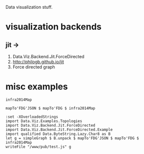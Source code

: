 Data visualization stuff.

visualization backends
======================

jit -> 
--
1. Data.Viz.Backend.Jit.ForceDirected
2. http://philogb.github.io/jit
3. Force directed graph


misc examples
=============

```
infra2014Map
```

```
mapTo'FDG'JSON $ mapTo'FDG $ infra2014Map 
```

```
:set -XOverloadedStrings
import Data.Viz.Examples.Topologies
import Data.Viz.Backend.Jit.ForceDirected
import Data.Viz.Backend.Jit.ForceDirected.Example
import qualified Data.ByteString.Lazy.Char8 as B
let g = simpleGraph $ B.unpack $ mapTo'FDG'JSON $ mapTo'FDG $ infra2014Map
writeFile "/www/pub/test.js" g
```
